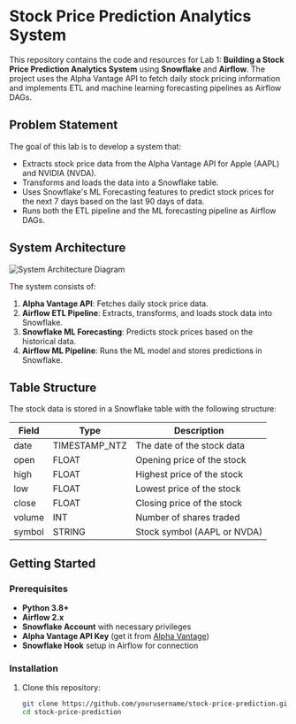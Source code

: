 # Stock Price Prediction Analytics System

This repository contains the code and resources for Lab 1: **Building a Stock Price Prediction Analytics System** using **Snowflake** and **Airflow**. The project uses the Alpha Vantage API to fetch daily stock pricing information and implements ETL and machine learning forecasting pipelines as Airflow DAGs.

## Problem Statement

The goal of this lab is to develop a system that:
- Extracts stock price data from the Alpha Vantage API for Apple (AAPL) and NVIDIA (NVDA).
- Transforms and loads the data into a Snowflake table.
- Uses Snowflake's ML Forecasting features to predict stock prices for the next 7 days based on the last 90 days of data.
- Runs both the ETL pipeline and the ML forecasting pipeline as Airflow DAGs.

## System Architecture

![System Architecture Diagram](path_to_your_diagram.png)

The system consists of:
1. **Alpha Vantage API**: Fetches daily stock price data.
2. **Airflow ETL Pipeline**: Extracts, transforms, and loads stock data into Snowflake.
3. **Snowflake ML Forecasting**: Predicts stock prices based on the historical data.
4. **Airflow ML Pipeline**: Runs the ML model and stores predictions in Snowflake.

## Table Structure

The stock data is stored in a Snowflake table with the following structure:

| Field   | Type           | Description                     |
|---------|----------------|---------------------------------|
| date    | TIMESTAMP_NTZ   | The date of the stock data      |
| open    | FLOAT           | Opening price of the stock      |
| high    | FLOAT           | Highest price of the stock      |
| low     | FLOAT           | Lowest price of the stock       |
| close   | FLOAT           | Closing price of the stock      |
| volume  | INT             | Number of shares traded         |
| symbol  | STRING          | Stock symbol (AAPL or NVDA)     |

## Getting Started

### Prerequisites

- **Python 3.8+**
- **Airflow 2.x**
- **Snowflake Account** with necessary privileges
- **Alpha Vantage API Key** (get it from [Alpha Vantage](https://www.alphavantage.co/support/#api-key))
- **Snowflake Hook** setup in Airflow for connection

### Installation

1. Clone this repository:
   ```bash
   git clone https://github.com/yourusername/stock-price-prediction.git
   cd stock-price-prediction
